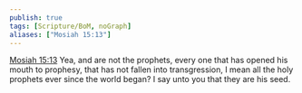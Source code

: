 ```yaml
---
publish: true
tags: [Scripture/BoM, noGraph]
aliases: ["Mosiah 15:13"]
---
```

[Mosiah 15:13](https://churchofjesuschrist.org/study/scriptures/bofm/mosiah/15?lang=eng&id=p13#p13) Yea, and are not the prophets, every one that has opened his mouth to prophesy, that has not fallen into transgression, I mean all the holy prophets ever since the world began? I say unto you that they are his seed.
